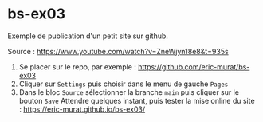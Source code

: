# bs-ex03
Exemple de publication d'un petit site sur github.

Source : https://www.youtube.com/watch?v=ZneWjyn18e8&t=935s

1. Se placer sur le repo, par exemple : https://github.com/eric-murat/bs-ex03
2. Cliquer sur `Settings` puis choisir dans le menu de gauche `Pages`
3. Dans le bloc `Source` sélectionner la branche `main` puis cliquer sur le bouton `Save`
Attendre quelques instant, puis tester la mise online du site : https://eric-murat.github.io/bs-ex03/
